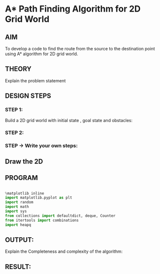 # A* Path Finding Algorithm for 2D Grid World
## AIM

To develop a code to find the route from the source to the destination point using A* algorithm for 2D grid world.

## THEORY
Explain the problem statement

## DESIGN STEPS

### STEP 1:
Build a 2D grid world with initial state , goal state and obstacles:

### STEP 2:


### STEP -> Write your own steps:


## Draw the 2D 

## PROGRAM

```python

%matplotlib inline
import matplotlib.pyplot as plt
import random
import math
import sys
from collections import defaultdict, deque, Counter
from itertools import combinations
import heapq
```

## OUTPUT:

Explain the Completeness and complexity of the algorithm:

## RESULT:
